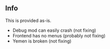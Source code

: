 ## Info
 This is provided as-is.
- Debug mod can easily crash (not fixing)
- Frontend has no menus (probably not fixing)
- Yemen is broken (not fixing)
